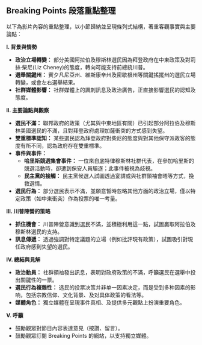 ## Breaking Points 段落重點整理

以下為影片內容的重點整理，以小節歸納並呈現條列式結構，著重客觀事實與主要論點：

**I. 背景與情勢**

*   **政治立場轉變：** 部分美國阿拉伯及穆斯林選民因為拜登政府在中東政策及對莉絲·柴尼(Liz Cheney)的態度，轉向可能支持前總統川普。
*   **選舉關鍵州：** 賓夕凡尼亞州、維斯康辛州及密歇根州等關鍵搖擺州的選民立場轉變，或會左右選舉結果。
*   **社群媒體影響：** 社群媒體上的諷刺訊息及政治廣告，正直接影響選民的認知及態度。

**II. 主要論點與觀察**

*   **選民不滿：** 聯邦政府的政策（尤其與中東地區有關）已引起部分阿拉伯及穆斯林美國選民的不滿，且對拜登政府處理加薩衝突的方式感到失望。
*   **雙重標準認知：** 某些選民認為拜登政府對柴尼的態度與對其他保守派政客的態度有所不同，認為政府存在雙重標準。
*   **事件與事件：**
    *   **哈里斯競選集會事件：** 一位來自底特律穆斯林社群代表，在參加哈里斯的競選活動時，卻遭到保安人員驅逐；此事件被視為歧視。
    *   **民主黨的接觸：** 民主黨候選人試圖透過宴請或與社群領袖會晤等方式，挽救選情。
*   **選民行為：** 部分選民表示不滿，並願意暫時忽略其他方面的政治立場，僅以特定政策（如中東衝突）作為投票的唯一考量。

**III. 川普陣營的策略**

*   **抓住機會：** 川普陣營意識到選民不滿，並積極利用這一點，試圖贏取阿拉伯及穆斯林選民的支持。
*   **訊息傳遞：** 透過強調對特定議題的立場（例如批評現有政策），試圖吸引對現任政府感到失望的選民。

**IV. 總結與見解**

*   **政治動員：** 社群領袖發出訊息，表明對政府政策的不滿，呼籲選民在選舉中投出關鍵性的一票。
*   **選民行為複雜性：** 选民的投票决策并非单一因素决定，而是受到多种因素的影响，包括宗教信仰、文化背景、及对具体政策的看法等。
*   **媒體角色：** 獨立媒體在呈現事件真相、及提供多元觀點上扮演重要角色。

**V. 呼籲**

*   鼓勵觀眾對節目內容表達意見（按讚、留言）。
*   鼓勵觀眾訂閱 Breaking Points 的網站，以支持獨立媒體。